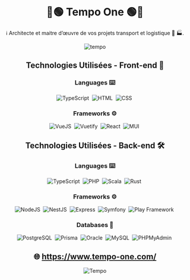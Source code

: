 <div align="center">
  
# 🔵🟢 Tempo One 🟢🔵

ℹ️ Architecte et maitre d’œuvre de vos projets transport et logistique 🚛 🏭.

![tempo](https://user-images.githubusercontent.com/78353572/161703600-820a7097-9392-49ea-bf02-9c869b1fca0e.png)

## Technologies Utilisées - Front-end 🎨
  
### Languages ⌨️
  
![TypeScript](https://img.shields.io/badge/-TypeScript-000?&logo=TypeScript)&nbsp;
![HTML](https://img.shields.io/badge/-HTML-000?&logo=HTML5)&nbsp;
![CSS](https://img.shields.io/badge/-CSS-000?&logo=CSS3)&nbsp;
  
### Frameworks ⚙️

![VueJS](https://img.shields.io/badge/-VueJS-000?&logo=Vue.js)&nbsp;
![Vuetify](https://img.shields.io/badge/-Vuetify-000?&logo=Vuetify)&nbsp;
![React](https://img.shields.io/badge/-React-000?&logo=React)&nbsp;
![MUI](https://img.shields.io/badge/-MUI-000?&logo=mui)&nbsp;
  
## Technologies Utilisées - Back-end 🛠
  
### Languages ⌨️
  
![TypeScript](https://img.shields.io/badge/-TypeScript-000?&logo=TypeScript)&nbsp;
![PHP](https://img.shields.io/badge/-PHP-000?&logo=php)&nbsp;
![Scala](https://img.shields.io/badge/-Scala-000?&logo=Scala)&nbsp;
![Rust](https://img.shields.io/badge/-Rust-000?&logo=Rust)&nbsp;
  
### Frameworks ⚙️

![NodeJS](https://img.shields.io/badge/-NodeJS-000?&logo=Node.js)&nbsp;
![NestJS](https://img.shields.io/badge/-NestJS-000?&logo=Nestjs)&nbsp;
![Express](https://img.shields.io/badge/-Express-000?&logo=express)&nbsp;
![Symfony](https://img.shields.io/badge/-Symfony-000?&logo=Symfony)&nbsp;
![Play Framework](https://img.shields.io/badge/-Play%20Framework-000?&logo=playframework)&nbsp;
  
### Databases 🐳

![PostgreSQL](https://img.shields.io/badge/-PostgreSQL-000?&logo=postgresql)&nbsp;
![Prisma](https://img.shields.io/badge/-Prisma-000?&logo=prisma)&nbsp;
![Oracle](https://img.shields.io/badge/-Oracle-000?&logo=oracle)&nbsp;
![MySQL](https://img.shields.io/badge/-MySQL-000?&logo=mysql)&nbsp;
![PHPMyAdmin](https://img.shields.io/badge/-PHPMyAdmin-000?&logo=phpmyadmin)&nbsp;
  

## 🌐 https://www.tempo-one.com/ 
  
![Tempo](https://user-images.githubusercontent.com/78353572/161705563-8cfb210a-0f08-48c6-887f-378eba8ec977.png)
  
</div>
  
